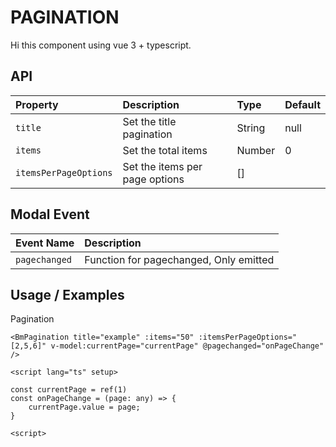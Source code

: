 # PAGINATION

Hi this component using vue 3 + typescript.

## API

| Property              | Description                    | Type   | Default |
| :-------------------- | :----------------------------- | :----- | :------ |
| `title`               | Set the title pagination       | String | null    |
| `items`               | Set the total items            | Number | 0       |
| `itemsPerPageOptions` | Set the items per page options | []     |

## Modal Event

| Event Name    | Description                            |
| :------------ | :------------------------------------- |
| `pagechanged` | Function for pagechanged, Only emitted |

## Usage / Examples

Pagination

```vue
<BmPagination title="example" :items="50" :itemsPerPageOptions="[2,5,6]" v-model:currentPage="currentPage" @pagechanged="onPageChange" />

<script lang="ts" setup>

const currentPage = ref(1)
const onPageChange = (page: any) => {
    currentPage.value = page;
}

<script>
```
